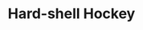 ---
title: Hard-shell Hockey
developer: Pixel Pounce
image: HardShellHockey.jpg
link: http://www.pixelpounce.com/app/hard-shell-hockey/
android: https://play.google.com/store/apps/details?id=com.pixelpounce.hardshellhockey
---
